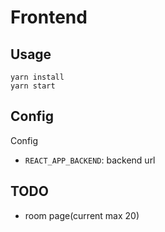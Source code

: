# Frontend
## Usage

    yarn install
    yarn start

## Config
Config
- `REACT_APP_BACKEND`: backend url

## TODO
- room page(current max 20)